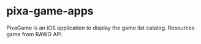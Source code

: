 # pixa-game-apps
PixaGame is an iOS application to display the game list catalog. Resources game from RAWG API.
